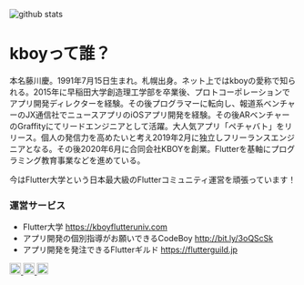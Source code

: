 ![github stats](https://github-readme-stats.vercel.app/api?username=kboy-silvergym&show_icons=true&theme=tokyonight&count_private=true&hide=contribs&line_height=24)

# kboyって誰？

本名藤川慶。1991年7月15日生まれ。札幌出身。ネット上ではkboyの愛称で知られる。2015年に早稲田大学創造理工学部を卒業後、プロトコーポレーションでアプリ開発ディレクターを経験。その後プログラマーに転向し、報道系ベンチャーのJX通信社でニュースアプリのiOSアプリ開発を経験。その後ARベンチャーのGraffityにてリードエンジニアとして活躍。大人気アプリ「ペチャバト」をリリース。個人の発信力を高めたいと考え2019年2月に独立しフリーランスエンジニアとなる。その後2020年6月に合同会社KBOYを創業。Flutterを基軸にプログラミング教育事業などを進めている。

今はFlutter大学という日本最大級のFlutterコミュニティ運営を頑張っています！

### 運営サービス
- Flutter大学 https://kboyflutteruniv.com
- アプリ開発の個別指導がお願いできるCodeBoy http://bit.ly/3oQScSk
- アプリ開発を発注できるFlutterギルド https://flutterguild.jp

<p align="left"> 
  </a>
     <a href="https://www.youtube.com/channel/UCevPBAKPBSgJIHU-vSeltlw">
    <img height="20" src="https://img.shields.io/youtube/channel/subscribers/UCevPBAKPBSgJIHU-vSeltlw?style=flat" />
  </a>
  <a href="http://twitter.com/kboy_silvergym">
    <img height="20" src="https://img.shields.io/twitter/follow/kboy_silvergym?label=Twitter&logo=twitter&style=flat" />
  </a>
  <a href="http://qiita.com/kboy">
    <img height="20" src="https://qiita-badge.apiapi.app/s/kboy/contributions.svg" />   
</p>
